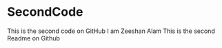 # SecondCode
This is the second code on GitHub
I am Zeeshan Alam
This is the second Readme on Github

